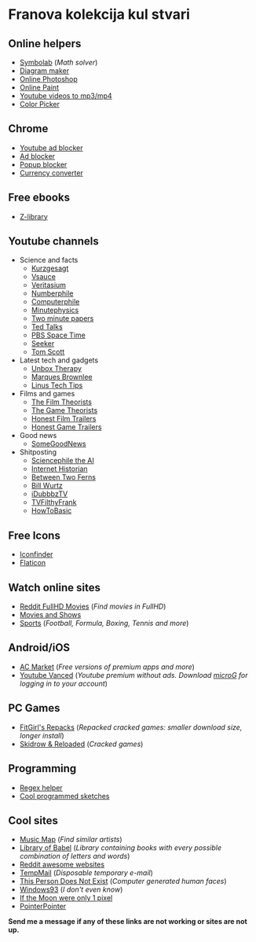 # Franova kolekcija kul stvari

## Online helpers
- [Symbolab](https://www.symbolab.com/) (*Math solver*)
- [Diagram maker](https://app.diagrams.net/)
- [Online Photoshop](https://www.photopea.com/)
- [Online Paint](https://jspaint.app/#local:14066bffee5df)
- [Youtube videos to mp3/mp4](https://www.y2mate.com/en11/convert-youtube)
- [Color Picker](https://www.w3schools.com/colors/colors_picker.asp)

## Chrome
- [Youtube ad blocker](https://chrome.google.com/webstore/detail/adblock-for-youtube/cmedhionkhpnakcndndgjdbohmhepckk?hl=hr)
- [Ad blocker](https://chrome.google.com/webstore/detail/adblock-%E2%80%94-best-ad-blocker/gighmmpiobklfepjocnamgkkbiglidom?hl=hr)
- [Popup blocker](https://chrome.google.com/webstore/detail/pop-up-blocker-for-chrome/bkkbcggnhapdmkeljlodobbkopceiche)
- [Currency converter](https://chrome.google.com/webstore/detail/currency-converter/dkpedpjjafnceedhomeijlphmjbblmdj)

## Free ebooks
 - [Z-library](https://z-lib.org/)

## Youtube channels
- Science and facts
  - [Kurzgesagt](https://www.youtube.com/channel/UCsXVk37bltHxD1rDPwtNM8Q)
  - [Vsauce](https://www.youtube.com/user/Vsauce)
  - [Veritasium](https://www.youtube.com/user/1veritasium)
  - [Numberphile](https://www.youtube.com/user/numberphile)
  - [Computerphile](https://www.youtube.com/user/Computerphile/videos)
  - [Minutephysics](https://www.youtube.com/user/minutephysics/videos)
  - [Two minute papers](https://www.youtube.com/channel/UCbfYPyITQ-7l4upoX8nvctg)
  - [Ted Talks](https://www.youtube.com/user/TEDtalksDirector/videos)
  - [PBS Space Time](https://www.youtube.com/channel/UC7_gcs09iThXybpVgjHZ_7g/videos)
  - [Seeker](https://www.youtube.com/user/DNewsChannel/videos)
  - [Tom Scott](https://www.youtube.com/user/enyay/videos)
- Latest tech and gadgets
  - [Unbox Therapy](https://www.youtube.com/channel/UCOe_y6KKvS3PdIfb9q9pGug)
  - [Marques Brownlee](https://www.youtube.com/channel/UCOe_y6KKvS3PdIfb9q9pGug)
  - [Linus Tech Tips](https://www.youtube.com/user/LinusTechTips/featured)
- Films and games
  - [The Film Theorists](https://www.youtube.com/user/FilmTheorists/videos)
  - [The Game Theorists](https://www.youtube.com/user/MatthewPatrick13)
  - [Honest Film Trailers](https://www.youtube.com/user/screenjunkies)
  - [Honest Game Trailers](https://www.youtube.com/user/curseentertainment/videos)
- Good news
  - [SomeGoodNews](https://www.youtube.com/channel/UCOe_y6KKvS3PdIfb9q9pGug)
- Shitposting
  - [Sciencephile the AI](https://www.youtube.com/channel/UC7BhHN8NyMMru2RUygnDXSg)
  - [Internet Historian](https://www.youtube.com/channel/UCR1D15p_vdP3HkrH8wgjQRw/videos)
  - [Between Two Ferns](https://www.youtube.com/watch?v=xrkPe-9rM1Q&list=PLFEE651C298476F00)
  - [Bill Wurtz](https://www.youtube.com/user/billwurtz/videos)
  - [iDubbbzTV](https://www.youtube.com/user/iDubbbzTV/videos)
  - [TVFilthyFrank](https://www.youtube.com/user/TVFilthyFrank/videos)
  - [HowToBasic](https://www.youtube.com/user/HowToBasic)

## Free Icons
- [Iconfinder](https://www.iconfinder.com/icon-sets/featured/free)
- [Flaticon](https://www.flaticon.com/)

## Watch online sites
- [Reddit FullHD Movies](https://www.reddit.com/r/watchmoviesfullhd/) (*Find movies in FullHD*)
- [Movies and Shows](https://www2.f2movies.to/)
- [Sports](https://www.totalsportek.com/) (*Football, Formula, Boxing, Tennis and more*)

## Android/iOS
- [AC Market](https://acmarketofficial.com/) (*Free versions of premium apps and more*)
- [Youtube Vanced](https://vanced.app/) (*Youtube premium without ads. Download [microG](https://www.google.com/search?q=youtube+vanced+microg&rlz=1C1CHBF_enHR817HR817&oq=youtube+vanced+microg&aqs=chrome..69i57j69i64l2.4447j0j7&sourceid=chrome&ie=UTF-8) for logging in to your account*)

## PC Games
- [FitGirl's Repacks](https://fitgirl-repacks.site/) (*Repacked cracked games: smaller download size, longer install*)
- [Skidrow & Reloaded](https://www.skidrowreloaded.com/) (*Cracked games*)

## Programming
- [Regex helper](https://regex101.com/)
- [Cool programmed sketches](https://www.openprocessing.org/browse/#*)

## Cool sites
- [Music Map](https://www.music-map.com/) (*Find similar artists*)
- [Library of Babel](https://libraryofbabel.info/) (*Library containing books with every possible combination of letters and words*)
- [Reddit awesome websites](https://www.reddit.com/r/InternetIsBeautiful/)
- [TempMail](https://temp-mail.org/) (*Disposable temporary e-mail*)
- [This Person Does Not Exist](https://www.thispersondoesnotexist.com/) (*Computer generated human faces*)
- [Windows93](https://www.windows93.net/) (*I don't even know*)
- [If the Moon were only 1 pixel](https://joshworth.com/dev/pixelspace/pixelspace_solarsystem.html)
- [PointerPointer](https://pointerpointer.com/)


**Send me a message if any of these links are not working or sites are not up.**
